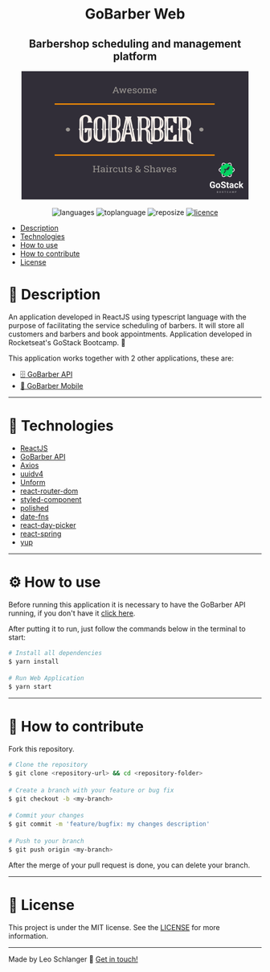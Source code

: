 <div align="center">

# GoBarber Web

## Barbershop scheduling and management platform

![GoBarber](./src/assets/logo.png)

![languages](https://img.shields.io/github/languages/count/leo-schlanger/gobarber-frontend?style=plastic)
<space><space>
![toplanguage](https://img.shields.io/github/languages/top/leo-schlanger/gobarber-frontend?style=plastic)
<space><space>
![reposize](https://img.shields.io/github/repo-size/leo-schlanger/gobarber-frontend?style=plastic)
<space><space>
[![licence](https://img.shields.io/github/license/leo-schlanger/gobarber-backend?style=plastic)](https://github.com/leo-schlanger/gobarber-frontend/blob/master/LICENSE)

</div>

- [Description](#description)
- [Technologies](#technologies)
- [How to use](#how-to-use)
- [How to contribute](#how-to-contribute)
- [License](#license)

<a id="description" />

# :book: Description

An application developed in ReactJS using typescript language with the purpose of facilitating the service scheduling of barbers. It will store all customers and barbers and book appointments. Application developed in Rocketseat's GoStack Bootcamp. :rocket:

This application works together with 2 other applications, these are:

- [:file_cabinet: GoBarber API](https://github.com/leo-schlanger/gobarber-backend)
- [:iphone: GoBarber Mobile](https://github.com/leo-schlanger/gobarber-mobile)

---

<a id="technologies" />

# :rocket: Technologies

- [ReactJS](https://reactjs.org/)
- [GoBarber API](https://github.com/leo-schlanger/gobarber-backend)
- [Axios](https://github.com/axios/axios)
- [uuidv4](https://www.npmjs.com/package/uuidv4)
- [Unform](https://github.com/Rocketseat/unform)
- [react-router-dom](https://reacttraining.com/react-router/web/guides/quick-start)
- [styled-component](https://styled-components.com/)
- [polished](https://github.com/styled-components/polished)
- [date-fns](https://date-fns.org/)
- [react-day-picker](https://react-day-picker.js.org/)
- [react-spring](https://www.react-spring.io/)
- [yup](https://github.com/jquense/yup)

---

<a id="how-to-use" />

# :gear: How to use

Before running this application it is necessary to have the GoBarber API running, if you don't have it [click here](https://github.com/leo-schlanger/gobarber-backend).

After putting it to run, just follow the commands below in the terminal to start:

```Bash
# Install all dependencies
$ yarn install

# Run Web Application
$ yarn start
```

---

<a id="how-to-contribute" />

# :pushpin: How to contribute

Fork this repository.

```bash
# Clone the repository
$ git clone <repository-url> && cd <repository-folder>

# Create a branch with your feature or bug fix
$ git checkout -b <my-branch>

# Commit your changes
$ git commit -m 'feature/bugfix: my changes description'

# Push to your branch
$ git push origin <my-branch>
```

After the merge of your pull request is done, you can delete your branch.

---

<a id="license" />

# :memo: License

This project is under the MIT license. See the [LICENSE](https://github.com/leo-schlanger/gobarber-frontend/blob/master/LICENSE) for more information.

---

Made by Leo Schlanger :wave: [Get in touch!](https://www.linkedin.com/in/leo-schlanger-226467192/)
